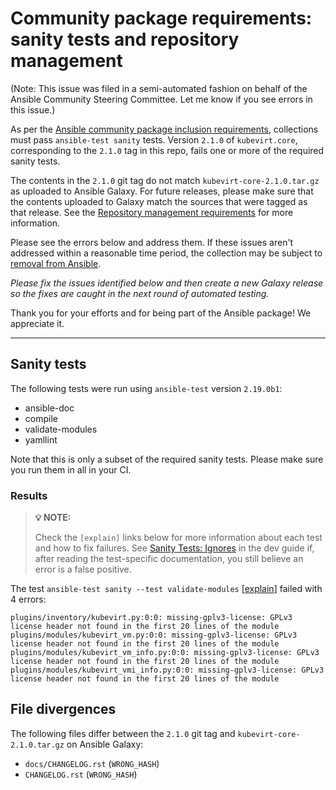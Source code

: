 # Community package requirements: sanity tests and repository management

(Note: This issue was filed in a semi-automated fashion on behalf of the Ansible Community Steering Committee. Let me know if you see errors in this issue.)

As per the [Ansible community package inclusion requirements][ci-testing], collections must pass `ansible-test sanity` tests. Version `2.1.0` of `kubevirt.core`, corresponding to the `2.1.0` tag in this repo, fails one or more of the required sanity tests.

The contents in the `2.1.0` git tag do not match `kubevirt-core-2.1.0.tar.gz` as uploaded to Ansible Galaxy. For future releases, please make sure that the contents uploaded to Galaxy match the sources that were tagged as that release. See the [Repository management requirements][repo-mgmt] for more information.

Please see the errors below and address them. If these issues aren't addressed within a reasonable time period, the collection may be subject to [removal from Ansible][removal].

*Please fix the issues identified below and then create a new Galaxy release so the fixes are caught in the next round of automated testing.*

Thank you for your efforts and for being part of the Ansible package! We appreciate it.

---

## Sanity tests

The following tests were run using `ansible-test` version `2.19.0b1`:

- ansible-doc
- compile
- validate-modules
- yamllint

Note that this is only a subset of the required sanity tests. Please make sure you run them in all in your CI.

### Results

> **💡 NOTE:**
>
> Check the `[explain]` links below for more information about each test and how to fix failures.
> See [Sanity Tests: Ignores](https://docs.ansible.com/ansible/latest/dev_guide/testing/sanity/ignores.html) in the dev guide if, after reading the test-specific documentation, you still believe an error is a false positive.

The test `ansible-test sanity --test validate-modules` [[explain](https://docs.ansible.com/ansible-core/devel/dev_guide/testing/sanity/validate-modules.html)] failed with 4 errors:

``` text
plugins/inventory/kubevirt.py:0:0: missing-gplv3-license: GPLv3 license header not found in the first 20 lines of the module
plugins/modules/kubevirt_vm.py:0:0: missing-gplv3-license: GPLv3 license header not found in the first 20 lines of the module
plugins/modules/kubevirt_vm_info.py:0:0: missing-gplv3-license: GPLv3 license header not found in the first 20 lines of the module
plugins/modules/kubevirt_vmi_info.py:0:0: missing-gplv3-license: GPLv3 license header not found in the first 20 lines of the module
```



## File divergences

The following files differ between the `2.1.0` git tag and `kubevirt-core-2.1.0.tar.gz` on Ansible Galaxy:

- `docs/CHANGELOG.rst` (`WRONG_HASH`)
- `CHANGELOG.rst` (`WRONG_HASH`)


[ci-testing]: https://docs.ansible.com/ansible/latest/community/collection_contributors/collection_requirements.html#ci-testing
[repo-mgmt]: https://docs.ansible.com/ansible/latest/community/collection_contributors/collection_requirements.html#repository-management
[removal]: https://github.com/ansible-collections/overview/blob/main/removal_from_ansible.rst
